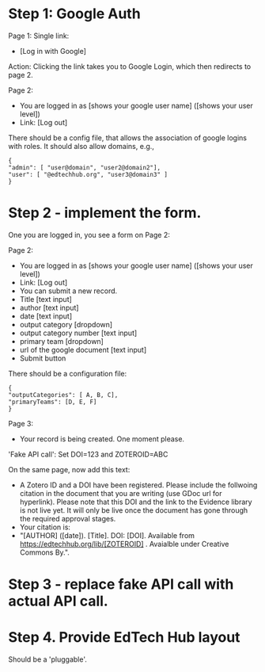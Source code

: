 # Step 1: Google Auth

Page 1: Single link: 
- [Log in with Google]

Action: Clicking the link takes you to Google Login, which then redirects to page 2.

Page 2: 
- You are logged in as [shows your google user name] ([shows your user level])
- Link: [Log out]

There should be a config file, that allows the association of google logins with roles. It should also allow domains, e.g.,
```
{
"admin": [ "user@domain", "user2@domain2"],
"user": [ "@edtechhub.org", "user3@domain3" ] 
}
```

# Step 2 - implement the form.

One you are logged in, you see a form on Page 2:

Page 2: 
- You are logged in as [shows your google user name] ([shows your user level])
- Link: [Log out]
- You can submit a new record.
- Title [text input]
- author  [text input]
- date  [text input]
- output category  [dropdown]
- output category number  [text input]
- primary team [dropdown]
- url of the google document  [text input]
- Submit button

There should be a configuration file:
```
{
"outputCategories": [ A, B, C],
"primaryTeams": [D, E, F]
}
```

Page 3:
- Your record is being created. One moment please.

'Fake API call': Set DOI=123 and ZOTEROID=ABC

On the same page, now add this text:
- A Zotero ID and a DOI have been registered. Please include the follwoing citation in the document that you are writing (use GDoc url for hyperlink). Please note that this DOI and the link to the Evidence library is not live yet. It will only be live once the document has gone through the required approval stages.
- Your citation is:
- "[AUTHOR] ([date]). [Title].  DOI: [DOI]. Available from https://edtechhub.org/lib/[ZOTEROID] . Avaialble under Creative Commons By.". 

# Step 3 - replace fake API call with actual API call.

# Step 4. Provide EdTech Hub layout
Should be a 'pluggable'.
